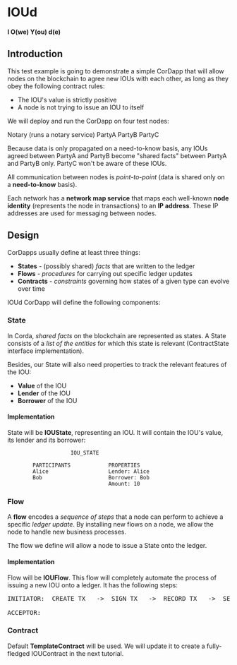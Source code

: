# IOUd
**I O(we) Y(ou) d(e)**

## Introduction

This test example is going to demonstrate a simple CorDapp that will allow nodes on the blockchain to agree new IOUs with each other, as long as they obey the following contract rules:

- The IOU's value is strictly positive
- A node is not trying to issue an IOU to itself

We will deploy and run the CorDapp on four test nodes:

Notary (runs a notary service)
PartyA
PartyB
PartyC

Because data is only propagated on a need-to-know basis, any IOUs agreed between PartyA and PartyB become "shared facts" between PartyA and PartyB only. PartyC won't be aware of these IOUs.

All communication between nodes is *point-to-point* (data is shared only on a **need-to-know** basis).

Each network has a **network map service** that maps each well-known **node identity** (represents the node in transactions) to an **IP address**. These IP addresses are used for messaging between nodes.

## Design

CorDapps usually define at least three things:

- **States** - (possibly shared) *facts* that are written to the ledger
- **Flows** - *procedures* for carrying out specific ledger updates
- **Contracts** - *constraints* governing how states of a given type can evolve over time

IOUd CorDapp will define the following components:

### State

In Corda, *shared facts* on the blockchain are represented as states. A State consists of a *list of the entities* for which this state is relevant (ContractState interface implementation).

Besides, our State will also need properties to track the relevant features of the IOU:

- **Value** of the IOU
- **Lender** of the IOU
- **Borrower** of the IOU

#### Implementation

State will be **IOUState**, representing an IOU. It will contain the IOU's value, its lender and its borrower:

                        IOU_STATE

            PARTICIPANTS            PROPERTIES
            Alice                   Lender: Alice
            Bob                     Borrower: Bob
                                    Amount: 10

### Flow

A **flow** encodes a *sequence of steps* that a node can perform to achieve a specific *ledger update*. By installing new flows on a node, we allow the node to handle new business processes. 

The flow we define will allow a node to issue a State onto the ledger.

#### Implementation

Flow will be **IOUFlow**. This flow will completely automate the process of issuing a new IOU onto a ledger. It has the following steps:

<pre>
INITIATOR:  CREATE TX   ->  SIGN TX   ->  RECORD TX   ->  SEND (TX + BORRWER SIG) ->                END

ACCEPTOR:                                                                         -> RECORD TX  ->  END
</pre>

### Contract

Default **TemplateContract** will be used. We will update it to create a fully-fledged IOUContract in the next tutorial.

